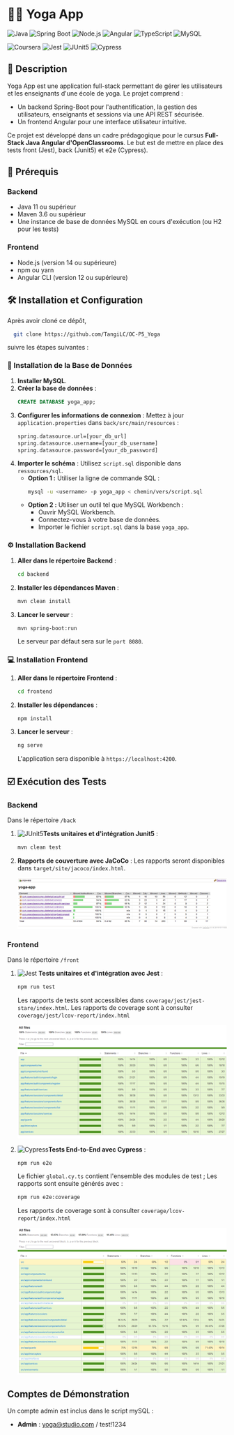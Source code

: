 # 🧘‍♀️ Yoga App

![Java](https://img.shields.io/badge/Java-11%2B-orange?logo=coffeescript&logoColor=orange)
![Spring Boot](https://img.shields.io/badge/Spring%20Boot-2.5.4-green?logo=spring&logoColor=green)
![Node.js](https://img.shields.io/badge/Node.js-14%2B-brightgreen?logo=node.js&logoColor=brightgreen)
![Angular](https://img.shields.io/badge/Angular-12%2B-DD0031?logo=angular&logoColor=DD0031)
![TypeScript](https://img.shields.io/badge/TypeScript-5-3178C6?logo=typescript&logoColor=3178C6)
![MySQL](https://img.shields.io/badge/MySQL-8-4479A1?logo=mysql&logoColor=4479A1)

![Coursera](https://img.shields.io/badge/Projet-Open%20Classrooms-673AB8?logo=coursera&logoColor=673AB8)
![Jest](https://img.shields.io/badge/Tested%20with%20-Jest-C21325?logo=jest&logoColor=C21325)
![JUnit5](https://img.shields.io/badge/Tested%20with-JUnit.5-green?logo=junit5&logoColor=green)
![Cypress](https://img.shields.io/badge/Tested%20with-Cypress-69D3A7?logo=cypress&logoColor=69D3A7)




## 📝 Description
Yoga App est une application full-stack permettant de gérer les utilisateurs et les enseignants d'une école de yoga. Le projet comprend :
- Un backend Spring-Boot pour l'authentification, la gestion des utilisateurs, enseignants et sessions via une API REST sécurisée.
- Un frontend Angular pour une interface utilisateur intuitive.

Ce projet est développé dans un cadre prédagogique pour le cursus **Full-Stack Java Angular d'OpenClassrooms**. Le but est de mettre en place des tests front (Jest), back (Junit5) et e2e (Cypress).

## 🚀 Prérequis

### Backend
- Java 11 ou supérieur
- Maven 3.6 ou supérieur
- Une instance de base de données MySQL en cours d'exécution (ou H2 pour les tests)

### Frontend
- Node.js (version 14 ou supérieure)
- npm ou yarn
- Angular CLI (version 12 ou supérieure)

## 🛠️ Installation et Configuration

Après avoir cloné ce dépôt,
 ```bash
   git clone https://github.com/TangiLC/OC-P5_Yoga
   ```
suivre les étapes suivantes :

### 💽 Installation de la Base de Données
1. **Installer MySQL**.
2. **Créer la base de données** :
   ```sql
   CREATE DATABASE yoga_app;
   ```
3. **Configurer les informations de connexion** :
   Mettez à jour `application.properties` dans `back/src/main/resources` :
   ```properties
   spring.datasource.url=[your_db_url]
   spring.datasource.username=[your_db_username]
   spring.datasource.password=[your_db_password]
   ```
4. **Importer le schéma** :
   Utilisez `script.sql` disponible dans `ressources/sql`.
   - **Option 1 :** Utiliser la ligne de commande SQL :
     ```bash
     mysql -u <username> -p yoga_app < chemin/vers/script.sql
     ```
   - **Option 2 :** Utiliser un outil tel que MySQL Workbench :
     - Ouvrir MySQL Workbench.
     - Connectez-vous à votre base de données.
     - Importer le fichier `script.sql` dans la base `yoga_app`.

### ⚙️ Installation Backend

1. **Aller dans le répertoire Backend** :
   ```bash
   cd backend
   ```
2. **Installer les dépendances Maven** :
   ```bash
   mvn clean install
   ```
3. **Lancer le serveur** :
   ```bash
   mvn spring-boot:run
   ```
   Le serveur par défaut sera sur le `port 8080`.

### 💻 Installation Frontend
1. **Aller dans le répertoire Frontend** :
   ```bash
   cd frontend
   ```
2. **Installer les dépendances** :
   ```bash
   npm install
   ```
3. **Lancer le serveur** :
   ```bash
   ng serve
   ```
   L'application sera disponible à `https://localhost:4200`.

## ☑️ Exécution des Tests

### Backend

Dans le répertoire `/back`
1. ![JUnit5](https://img.shields.io/badge/JUnit5-grey?logo=junit5&logoColor=green)**Tests unitaires et d'intégration Junit5** :
   ```bash
   mvn clean test
   ```
2. **Rapports de couverture avec JaCoCo** :
   Les rapports seront disponibles dans `target/site/jacoco/index.html`.

   ![rapport Junit5](ressources/reports/junit5Coverage.png)

### Frontend

Dans le répertoire `/front`
1. ![Jest](https://img.shields.io/badge/Jest-grey?logo=jest&logoColor=C21325)
**Tests unitaires et d'intégration avec Jest** :
   ```bash
   npm run test
   ```
    Les rapports de tests sont accessibles dans `coverage/jest/jest-stare/index.html`.
    Les rapports de coverage sont à consulter `coverage/jest/lcov-report/index.html`

    ![rapport Jest](ressources/reports/jestCoverage.png)

2. ![Cypress](https://img.shields.io/badge/Cypress-grey?logo=cypress&logoColor=69D3A7)**Tests End-to-End avec Cypress** :
   ```bash
   npm run e2e
   ```
   Le fichier `global.cy.ts` contient l'ensemble des modules de test ; Les rapports sont ensuite générés avec :
   ```bash
   npm run e2e:coverage
   ```
    Les rapports de coverage sont à consulter `coverage/lcov-report/index.html` 

    ![rapport e2e](ressources/reports/e2eCoverage.png)



## Comptes de Démonstration

Un compte admin est inclus dans le script mySQL :
- **Admin** : yoga@studio.com / test!1234
